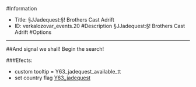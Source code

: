 #Information
 - Title: §JJadequest:§! Brothers Cast Adrift
 - ID: verkalozovar_events.20
#Description
§JJadequest:§! Brothers Cast Adrift
#Options

___
##And signal we shall! Begin the search!

###Efects:<ul><li>custom tooltip = Y63_jadequest_available_tt</li><li>set country flag [Y63_jadequest](../flags/y63_jadequest.md)</li></ul>

